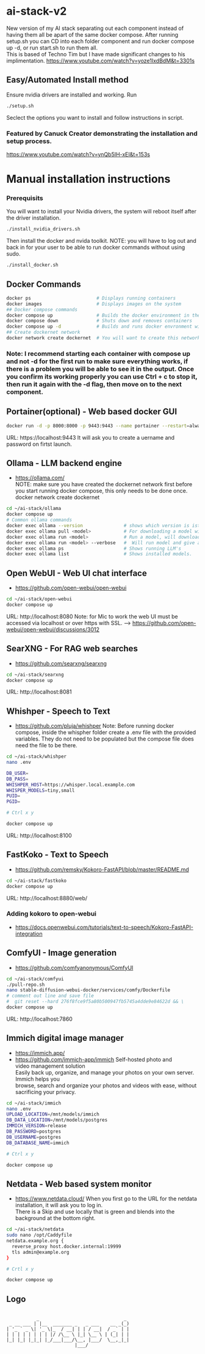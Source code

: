 # ai-stack-v2

New version of my AI stack separating out each component instead of having them all be apart of the same docker compose.
After running setup.sh you can CD into each folder component and run docker compose up -d, or run start.sh to run them all.  
This is based of Techno Tim but I have made significant changes to his implimentation.  https://www.youtube.com/watch?v=yoze1IxdBdM&t=3301s  


## Easy/Automated Install method
Ensure nvidia drivers are installed and working.
Run
```bash
./setup.sh
```
Seclect the options you want to install and follow instructions in script.

### Featured by Canuck Creator demonstrating the installation and setup process.  
https://www.youtube.com/watch?v=ynQb5IH-xEI&t=153s  


# Manual installation instructions
### Prerequisits
You will want to install your Nvidia drivers, the system will reboot itself after the driver installation.
```bash
./install_nvidia_drivers.sh
```
Then install the docker and nvida toolkit.  NOTE: you will have to log out and back in for your user to be able to run docker commands without using sudo.

```bash
./install_docker.sh
```

## Docker Commands
```bash
docker ps                        # Displays running containers
docker images                    # Displays images on the system
## Docker compose commands
docker compose up                # Builds the docker environment in the compose file
docker compose down              # Shuts down and removes containers
docker compose up -d             # Builds and runs docker envronment with no console output.
## Create dockernet network
docker network create dockernet  # You will want to create this network before starting components.
```
### Note: I recommend starting each container with compose up and not -d for the first run to make sure everything works, if there is a problem you will be able to see it in the output.  Once you confirm its working properly you can use Ctrl + c to stop it, then run it again with the -d flag, then move on to the next component.


## Portainer(optional) - Web based docker GUI
```bash
docker run -d -p 8000:8000 -p 9443:9443 --name portainer --restart=always -v /var/run/docker.sock:/var/run/docker.sock -v portainer_data:/data portainer/portainer-ce:2.21.5
```
URL: https://localhost:9443
It will ask you to create a uername and password on firtst launch.  

## Ollama - LLM backend engine
- https://ollama.com/  
NOTE: make sure you have created the dockernet network first before you start running docker compose, this only needs to be done once.  docker network create dockernet
```bash
cd ~/ai-stack/ollama
docker compose up
# Common ollama commands
docker exec ollama --version               # shows which version is istalled.
docker exec ollama pull <model>            # For downloading a model without starting it.
docker exec ollama run <model>             # Run a model, will download if not already on system.
docker exec ollama run <model> --verbose   #  Will run model and give analytics at the end of request.
docker exec ollama ps                      # Shows running LLM's
docker exec ollama list                    # Shows installed models.
```

## Open WebUI - Web UI chat interface
- https://github.com/open-webui/open-webui
```bash
cd ~/ai-stack/open-webui
docker compose up
```
URL: http://localhost:8080
Note: for Mic to work the web UI must be accessed via localhost or over https with SSL. --> https://github.com/open-webui/open-webui/discussions/3012  

## SearXNG - For RAG web searches
- https://github.com/searxng/searxng
```bash
cd ~/ai-stack/searxng
docker compose up
```
URL: http://localhost:8081

## Whishper - Speech to Text
- https://github.com/pluja/whishper
Note: Before running docker compose, inside the whispher folder create a .env file with the provided variables.  They do not need to be populated but the compose file does need the file to be there.

```bash
cd ~/ai-stack/whishper
nano .env

DB_USER=
DB_PASS=
WHISHPER_HOST=https://whisper.local.example.com
WHISPER_MODELS=tiny,small
PUID=
PGID=

# Ctrl x y

docker compose up
```
URL: http://localhost:8100

## FastKoko - Text to Speech
- https://github.com/remsky/Kokoro-FastAPI/blob/master/README.md
```bash
cd ~/ai-stack/fastkoko
docker compose up
```
URL: http://localhost:8880/web/
### Adding kokoro to open-webui
- https://docs.openwebui.com/tutorials/text-to-speech/Kokoro-FastAPI-integration

## ComfyUI - Image generation
- https://github.com/comfyanonymous/ComfyUI
```bash
cd ~/ai-stack/comfyui
./pull-repo.sh
nano stable-diffusion-webui-docker/services/comfy/Dockerfile
# comment out line and save file
#  git reset --hard 276f8fce9f5a80b500947fb5745a4dde9e84622d && \
docker compose up
```
URL: http://localhost:7860

## Immich digital image manager
- https://immich.app/
- https://github.com/immich-app/immich
Self-hosted photo and  
video management solution  
Easily back up, organize, and manage your photos on your own server. Immich helps you  
browse, search and organize your photos and videos with ease, without sacrificing your privacy.  
```bash
cd ~/ai-stack/immich
nano .env
UPLOAD_LOCATION=/mnt/models/immich
DB_DATA_LOCATION=/mnt/models/postgres
IMMICH_VERSION=release
DB_PASSWORD=postgres
DB_USERNAME=postgres
DB_DATABASE_NAME=immich

# Ctrl x y

docker compose up
```

## Netdata - Web based system monitor
- https://www.netdata.cloud/
When you first go to the URL for the netdata installation, it will ask you to log in.  
There is a Skip and use locally that is green and blends into the background at the bottom right.  
```bash
cd ~/ai-stack/netdata
sudo nano /opt/Caddyfile
netdata.example.org {
  reverse_proxy host.docker.internal:19999
  tls admin@example.org
}

# Crtl x y

docker compose up
```

## Logo
```

           _                               _ 
 _ __ ___ | |__  _______ _   _ ___    __ _(_)
| '_ ` _ \| '_ \|_  / __| | | / __|  / _` | |
| | | | | | | | |/ /\__ \ |_| \__ \ | (_| | |
|_| |_| |_|_| |_/___|___/\__, |___/  \__,_|_|
                         |___/               


```